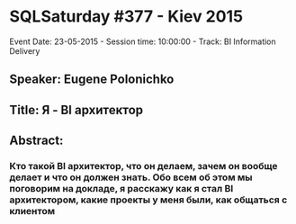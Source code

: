 # SQLSaturday #377 - Kiev 2015
Event Date: 23-05-2015 - Session time: 10:00:00 - Track: BI Information Delivery
## Speaker: Eugene Polonichko
## Title: Я - BI архитектор
## Abstract:
### Кто такой BI архитектор, что он делаем, зачем он вообще  делает и что он должен знать.  Обо всем  об этом мы поговорим на докладе,  я расскажу как я стал BI архитектором, какие проекты у меня были, как общаться с клиентом
